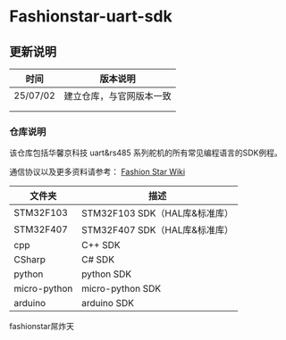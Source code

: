 # Fashionstar-uart-sdk



## 更新说明 

| 时间     | 版本说明                 |
| -------- | ------------------------ |
| 25/07/02 | 建立仓库，与官网版本一致 |
|          |                          |
|          |                          |



### 仓库说明

该仓库包括华馨京科技 uart&rs485 系列舵机的所有常见编程语言的SDK例程。

通信协议以及更多资料请参考： [Fashion Star Wiki](https://wiki.fashionrobo.com/)



| 文件夹       | 描述                          |
| ------------ | ----------------------------- |
| STM32F103    | STM32F103 SDK（HAL库&标准库） |
| STM32F407    | STM32F407 SDK（HAL库&标准库） |
| cpp          | C++ SDK                       |
| CSharp       | C# SDK                        |
| python       | python SDK                    |
| micro-python | micro-python SDK              |
| arduino      | arduino SDK                   |

fashionstar屌炸天